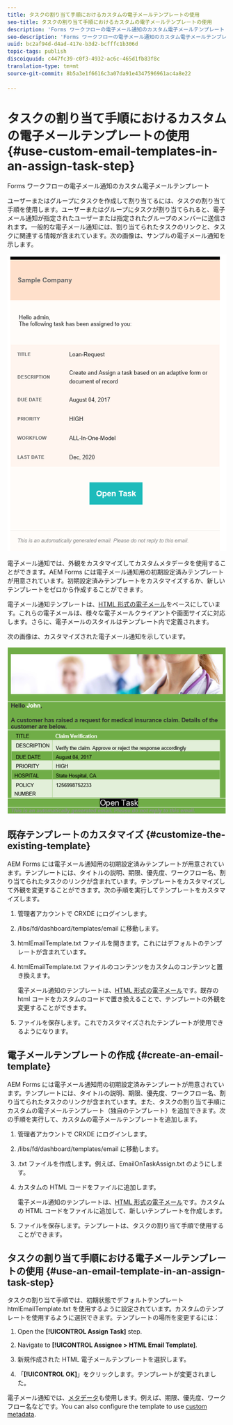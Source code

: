 ```yaml
---
title: タスクの割り当て手順におけるカスタムの電子メールテンプレートの使用
seo-title: タスクの割り当て手順におけるカスタムの電子メールテンプレートの使用
description: 'Forms ワークフローの電子メール通知のカスタム電子メールテンプレート '
seo-description: 'Forms ワークフローの電子メール通知のカスタム電子メールテンプレート '
uuid: bc2af94d-d4ad-417e-b3d2-bcfffc1b306d
topic-tags: publish
discoiquuid: c447fc39-c0f3-4932-ac6c-465d1fb83f8c
translation-type: tm+mt
source-git-commit: 8b5a3e1f6616c3a07da91e4347596961ac4a8e22

---
```



# タスクの割り当て手順におけるカスタムの電子メールテンプレートの使用 {#use-custom-email-templates-in-an-assign-task-step}

Forms ワークフローの電子メール通知のカスタム電子メールテンプレート

ユーザーまたはグループにタスクを作成して割り当てるには、タスクの割り当て手順を使用します。ユーザーまたはグループにタスクが割り当てられると、電子メール通知が指定されたユーザーまたは指定されたグループのメンバーに送信されます。一般的な電子メール通知には、割り当てられたタスクのリンクと、タスクに関連する情報が含まれています。次の画像は、サンプルの電子メール通知を示します。

![初期設定済みテンプレートを使用した電子メール通知](do-not-localize/default-email-template.png)

電子メール通知では、外観をカスタマイズしてカスタムメタデータを使用することができます。AEM Forms には電子メール通知用の初期設定済みテンプレートが用意されています。初期設定済みテンプレートをカスタマイズするか、新しいテンプレートをゼロから作成することができます。

電子メール通知テンプレートは、[HTML 形式の電子メール](https://en.wikipedia.org/wiki/HTML_email)をベースにしています。これらの電子メールは、様々な電子メールクライアントや画面サイズに対応します。さらに、電子メールのスタイルはテンプレート内で定義されます。

次の画像は、カスタマイズされた電子メール通知を示しています。

![カスタムテンプレートを使用した電子メール通知](do-not-localize/customized-email.png)

## 既存テンプレートのカスタマイズ {#customize-the-existing-template}

AEM Forms には電子メール通知用の初期設定済みテンプレートが用意されています。テンプレートには、タイトルの説明、期限、優先度、ワークフロー名、割り当てられたタスクのリンクが含まれています。テンプレートをカスタマイズして外観を変更することができます。次の手順を実行してテンプレートをカスタマイズします。

1. 管理者アカウントで CRXDE にログインします。

1. /libs/fd/dashboard/templates/email に移動します。

1. htmlEmailTemplate.txt ファイルを開きます。これにはデフォルトのテンプレートが含まれています。

1. htmlEmailTemplate.txt ファイルのコンテンツをカスタムのコンテンツと置き換えます。

   電子メール通知のテンプレートは、[HTML 形式の電子メール](https://en.wikipedia.org/wiki/HTML_email)です。既存の html コードをカスタムのコードで置き換えることで、テンプレートの外観を変更することができます。

1. ファイルを保存します。これでカスタマイズされたテンプレートが使用できるようになります。

## 電子メールテンプレートの作成 {#create-an-email-template}

AEM Forms には電子メール通知用の初期設定済みテンプレートが用意されています。テンプレートには、タイトルの説明、期限、優先度、ワークフロー名、割り当てられたタスクのリンクが含まれています。また、タスクの割り当て手順にカスタムの電子メールテンプレート（独自のテンプレート）を追加できます。次の手順を実行して、カスタムの電子メールテンプレートを追加します。

1. 管理者アカウントで CRXDE にログインします。

1. /libs/fd/dashboard/templates/email に移動します。

1. .txt ファイルを作成します。例えば、EmailOnTaskAssign.txt のようにします。

1. カスタムの HTML コードをファイルに追加します。

   電子メール通知のテンプレートは、[HTML 形式の電子メール](https://en.wikipedia.org/wiki/HTML_email)です。カスタムの HTML コードをファイルに追加して、新しいテンプレートを作成します。

1. ファイルを保存します。テンプレートは、タスクの割り当て手順で使用することができます。

## タスクの割り当て手順における電子メールテンプレートの使用 {#use-an-email-template-in-an-assign-task-step}

タスクの割り当て手順では、初期状態でデフォルトテンプレート htmlEmailTemplate.txt を使用するように設定されています。カスタムのテンプレートを使用するように選択できます。テンプレートの場所を変更するには：

1. Open the **[!UICONTROL Assign Task]** step.

1. Navigate to **[!UICONTROL Assignee > HTML Email Template]**.

1. 新規作成された HTML 電子メールテンプレートを選択します。

1. 「**[!UICONTROL OK]**」をクリックします。テンプレートが変更されました。

電子メール通知では、[メタデータ](/help/forms/using/use-metadata-in-email-notifications.md)も使用します。例えば、期限、優先度、ワークフロー名などです。You can also configure the template to use [custom metadata](/help/forms/using/use-metadata-in-email-notifications.md#using-custom-metadata-in-an-email-notification).
